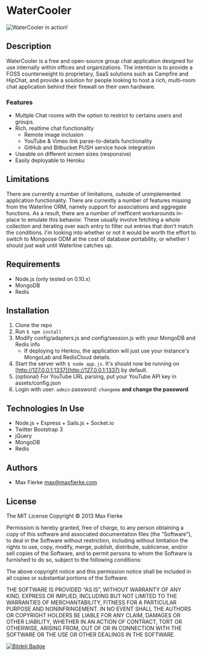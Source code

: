 # WaterCooler
![WaterCooler in action!](screenshots/watercooler_maxhatesadminsteve.png)
## Description
WaterCooler is a free and open-source group chat application designed for use internally within offices and organizations. The intention is to provide a FOSS counterweight to proprietary, SaaS solutions such as Campfire and HipChat, and provide a solution for people looking to host a rich, multi-room chat application behind their firewall on their own hardware.

### Features
* Multple Chat rooms with the option to restrict to certains users and groups.
* Rich, realtime chat functionality
    * Remote image inclusion
    * YouTube & Vimeo link parse-to-details functionality
    * GitHub and Bitbucket PUSH service hook integration
* Useable on different screen sizes (responsive)
* Easily deployable to Heroku

## Limitations
There are currently a number of limitations, outside of unimplemented application functionality. There are currently a number of features missing from the Waterline ORM, namely support for associations and aggregate functions. As a result, there are a number of inefficent workarounds in-place to emulate this behavior. These usually involve fetching a whole collection and iterating over each entry to filter out entries that don't match the conditions. I'm looking into whether or not it would be worth the effort to switch to Mongoose ODM at the cost of database portability, or whether I should just wait until Waterline catches up.

## Requirements
* Node.js (only tested on 0.10.x)
* MongoDB
* Redis

## Installation
1. Clone the repo
2. Run `$ npm install`
3. Modify config/adapters.js and config/session.js with your MongoDB and Redis info
    * If deploying to Herkou, the application will just use your instance's MongoLab and RedisCloud details.
4. Start the server with `$ node app.js`. It's should now be running on [http://127.0.0.1:1337](http://127.0.0.1:1337) by default.
5. (optional) For YouTube URL parsing, put your YouTube API key in assets/config.json
6. Login with user: `admin` password: `changeme` **and change the password**

## Technologies In Use
* Node.js + Express + Sails.js + Socket.io
* Twitter Bootstrap 3
* jQuery
* MongoDB
* Redis

## Authors
* Max Fierke <max@maxfierke.com>

## License
The MIT License
Copyright © 2013 Max Fierke

Permission is hereby granted, free of charge, to any person obtaining a copy of this software and associated documentation files (the “Software”), to deal in the Software without restriction, including without limitation the rights to use, copy, modify, merge, publish, distribute, sublicense, and/or sell copies of the Software, and to permit persons to whom the Software is furnished to do so, subject to the following conditions:

The above copyright notice and this permission notice shall be included in all copies or substantial portions of the Software.

THE SOFTWARE IS PROVIDED “AS IS”, WITHOUT WARRANTY OF ANY KIND, EXPRESS OR IMPLIED, INCLUDING BUT NOT LIMITED TO THE WARRANTIES OF MERCHANTABILITY, FITNESS FOR A PARTICULAR PURPOSE AND NONINFRINGEMENT. IN NO EVENT SHALL THE AUTHORS OR COPYRIGHT HOLDERS BE LIABLE FOR ANY CLAIM, DAMAGES OR OTHER LIABILITY, WHETHER IN AN ACTION OF CONTRACT, TORT OR OTHERWISE, ARISING FROM, OUT OF OR IN CONNECTION WITH THE SOFTWARE OR THE USE OR OTHER DEALINGS IN THE SOFTWARE.


[![Bitdeli Badge](https://d2weczhvl823v0.cloudfront.net/maxfierke/watercooler/trend.png)](https://bitdeli.com/free "Bitdeli Badge")


